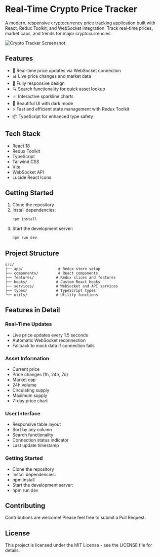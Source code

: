 # Real-Time Crypto Price Tracker

A modern, responsive cryptocurrency price tracking application built with React, Redux Toolkit, and WebSocket integration. Track real-time prices, market caps, and trends for major cryptocurrencies.

![Crypto Tracker Screenshot](https://images.pexels.com/photos/844124/pexels-photo-844124.jpeg?auto=compress&cs=tinysrgb&w=1260&h=750&dpr=2)

## Features

- 🚀 Real-time price updates via WebSocket connection
- 📊 Live price changes and market data
- 📱 Fully responsive design
- 🔍 Search functionality for quick asset lookup
- 📈 Interactive sparkline charts
- 🎨 Beautiful UI with dark mode
- ⚡ Fast and efficient state management with Redux Toolkit
- 📦 TypeScript for enhanced type safety

## Tech Stack

- React 18
- Redux Toolkit
- TypeScript
- Tailwind CSS
- Vite
- WebSocket API
- Lucide React Icons

## Getting Started

1. Clone the repository
2. Install dependencies:
   ```bash
   npm install
   ```
3. Start the development server:
   ```bash
   npm run dev
   ```

## Project Structure

```
src/
├── app/                # Redux store setup
├── components/         # React components
├── features/          # Redux slices and features
├── hooks/             # Custom React hooks
├── services/          # WebSocket and API services
├── types/             # TypeScript types
└── utils/             # Utility functions
```

## Features in Detail

### Real-Time Updates
- Live price updates every 1.5 seconds
- Automatic WebSocket reconnection
- Fallback to mock data if connection fails

### Asset Information
- Current price
- Price changes (1h, 24h, 7d)
- Market cap
- 24h volume
- Circulating supply
- Maximum supply
- 7-day price chart

### User Interface
- Responsive table layout
- Sort by any column
- Search functionality
- Connection status indicator
- Last update timestamp

### Getting Started
- Clone the repository
- Install dependencies:
- npm install
- Start the development server:
- npm run dev


## Contributing

Contributions are welcome! Please feel free to submit a Pull Request.

## License

This project is licensed under the MIT License - see the LICENSE file for details.

